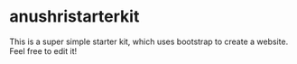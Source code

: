 # anushristarterkit
This is a super simple starter kit, which uses bootstrap to create a website. Feel free to edit it!
